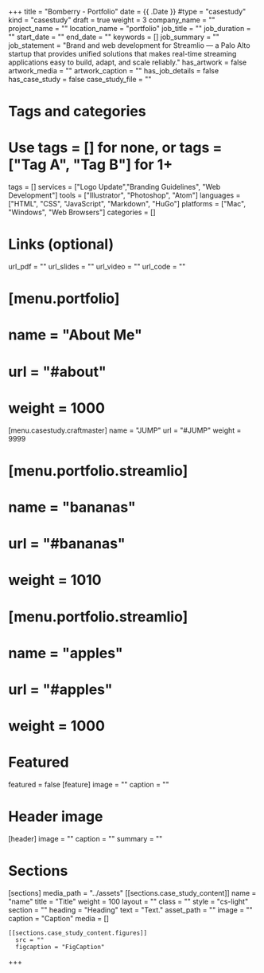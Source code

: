 +++
title = "Bomberry - Portfolio"
date = {{ .Date }}
#type = "casestudy"
kind = "casestudy"
draft = true
weight = 3
company_name = ""
project_name = ""
location_name = "portfolio"
job_title = ""
job_duration = ""
start_date = ""
end_date = ""
keywords = []
job_summary = ""
job_statement = "Brand and web development for Streamlio — a Palo Alto startup that provides unified solutions that makes real-time streaming applications easy to build, adapt, and scale reliably."
has_artwork = false
artwork_media = ""
artwork_caption = ""
has_job_details = false
has_case_study = false
case_study_file = ""

# Tags and categories
# Use tags = [] for none, or tags = ["Tag A", "Tag B"] for 1+
tags = []
services = ["Logo Update","Branding Guidelines", "Web Development"]
tools = ["Illustrator", "Photoshop", "Atom"]
languages = ["HTML", "CSS", "JavaScript", "Markdown", "HuGo"]
platforms = ["Mac", "Windows", "Web Browsers"]
categories = []


# Links (optional)
url_pdf = ""
url_slides = ""
url_video = ""
url_code = ""


# [menu.portfolio]
#   name = "About Me"
#   url = "#about"
#   weight = 1000


[menu.casestudy.craftmaster]
  name = "JUMP"
  url = "#JUMP"
  weight = 9999

# [menu.portfolio.streamlio]
#   name = "bananas"
#   url = "#bananas"
#   weight = 1010
# [menu.portfolio.streamlio]
#   name = "apples"
#   url = "#apples"
#   weight = 1000

# Featured
featured = false
[feature]
  image = ""
  caption = ""

# Header image
[header]
  image = ""
  caption = ""
  summary = ""

# Sections
[sections]
  media_path = "../assets"
  [[sections.case_study_content]]
    name = "name"
    title = "Title"
    weight = 100
    layout = ""
    class = ""
    style = "cs-light"
    section = ""
    heading = "Heading"
    text = "Text."
    asset_path = ""
    image = ""
    caption = "Caption"
    media = []

    [[sections.case_study_content.figures]]
      src = ""
      figcaption = "FigCaption"

+++
